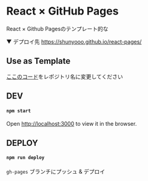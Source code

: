 # React × GitHub Pages

React × Github Pagesのテンプレート的な

▼ デプロイ先
https://shunyooo.github.io/react-pages/

## Use as Template

[ここのコード](https://github.com/shunyooo/react-pages/blob/master/package.json#L2)をレポジトリ名に変更してください

## DEV

#### `npm start`

Open [http://localhost:3000](http://localhost:3000) to view it in the browser.

## DEPLOY

#### `npm run deploy`

`gh-pages` ブランチにプッシュ & デプロイ